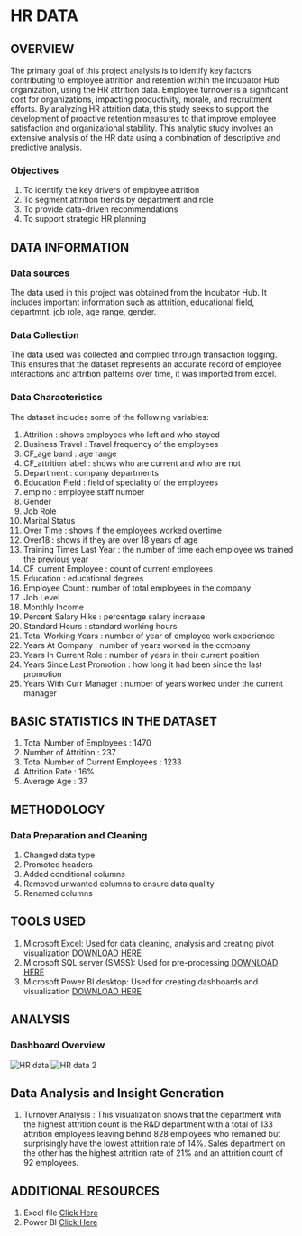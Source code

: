 # HR DATA

## OVERVIEW 
The primary goal of this project analysis is to identify key factors contributing to employee attrition and retention within the Incubator Hub organization, using the HR attrition data. Employee turnover is a significant cost for organizations, impacting productivity, morale, and recruitment efforts. By analyzing HR attrition data, this study seeks to support the development of proactive retention measures to that improve employee satisfaction and organizational stability. This analytic study involves an extensive analysis of the HR data using a combination of descriptive and predictive analysis. 

### Objectives
1. To identify the key drivers of employee attrition
2. To segment attrition trends by department and role
3. To provide data-driven recommendations
4. To support strategic HR planning

## DATA INFORMATION
### Data sources
The data used in this project was obtained from the Incubator Hub. It includes important information such as attrition, educational field, departmnt, job role, age range, gender.

### Data Collection
The data used was collected and complied through transaction logging. This ensures that the dataset represents an accurate record of employee interactions and attrition patterns over time, it was imported from excel.

### Data Characteristics
The dataset includes some of the following variables:
1. Attrition : shows employees who left and who stayed
2. Business Travel : Travel frequency of the employees
3. CF_age band : age range
4. CF_attrition label : shows who are current and who are not
5. Department : company departments
6. Education Field : field of speciality of the employees
7. emp no : employee staff number
8. Gender
9. Job Role
10. Marital Status
11. Over Time : shows if the employees worked overtime
12. Over18 : shows if they are over 18 years of age
13. Training Times Last Year : the number of time each employee ws trained the previous year
14. CF_current Employee : count of current employees
15. Education : educational degrees
16. Employee Count : number of total employees in the company
17. Job Level 
18. Monthly Income
19. Percent Salary Hike : percentage salary increase
20. Standard Hours : standard working hours
21. Total Working Years : number of year of employee work experience
22. Years At Company : number of years worked in the company
23. Years In Current Role : number of years in their current position
24. Years Since Last Promotion : how long it had been since the last promotion
25. Years With Curr Manager : number of years worked under the current manager

## BASIC STATISTICS IN THE DATASET
1. Total Number of Employees : 1470
2. Number of Attrition : 237
3. Total Number of Current Employees : 1233
4. Attrition Rate : 16%
5. Average Age : 37

## METHODOLOGY
### Data Preparation and Cleaning
1. Changed data type
2. Promoted headers
3. Added conditional columns
4. Removed unwanted columns to ensure data quality
5. Renamed columns

## TOOLS USED
1. Microsoft Excel: Used for data cleaning, analysis and creating pivot visualization [DOWNLOAD HERE](HTTP://WWW.MICROSOFT.COM/EN-US/MICROSOFT-365/EXCEL)
2. MIcrosoft SQL server (SMSS): Used for pre-processing [DOWNLOAD HERE](HTTP://WWW.MICROSOFT.COM/EN-US/SQL-SERVER/SQL-SERVER-DOWNLOADS)
3. Microsoft Power BI desktop: Used for creating dashboards and visualization [DOWNLOAD HERE](HTTP://WWW.MICROSOFT.COM/EN-US/DOWNLOAD/DETAILS.ASPX?ID=58494)

## ANALYSIS
### Dashboard Overview
![HR data](https://github.com/FavourMarian/HR-Data/blob/main/HR%20data.png?raw=true)
![HR data 2](https://github.com/FavourMarian/HR-Data/blob/main/HR%20data%202.png)

## Data Analysis and Insight Generation
1. Turnover Analysis : This visualization shows that the department with the highest attrition count is the R&D department with a total of 133 attrition employees leaving behind 828 employees who remained but surprisingly have the lowest attrition rate of 14%. Sales department on the other has the highest attrition rate of 21% and an attrition count of 92 employees. 

## ADDITIONAL RESOURCES
1. Excel file [Click Here](https://github.com/FavourMarian/HR-Data/blob/main/HR%20Data(1).xlsx)
2. Power BI [Click Here](https://github.com/FavourMarian/HR-Data/blob/main/HR%20data%20project.pbix)

























